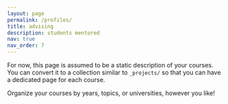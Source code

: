 ```yaml
---
layout: page
permalink: /profiles/
title: advising
description: students mentored
nav: true
nav_order: 7
---
```


For now, this page is assumed to be a static description of your courses. You can convert it to a collection similar to `_projects/` so that you can have a dedicated page for each course.

Organize your courses by years, topics, or universities, however you like!

